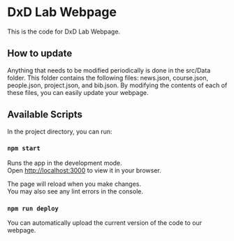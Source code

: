 # DxD Lab Webpage

This is the code for DxD Lab Webpage.


## How to update

Anything that needs to be modified periodically is done in the src/Data folder. This folder contains the following files: news.json, course.json, people.json, project.json, and bib.json. By modifying the contents of each of these files, you can easily update your webpage.  


## Available Scripts

In the project directory, you can run:

### `npm start`

Runs the app in the development mode.\
Open [http://localhost:3000](http://localhost:3000) to view it in your browser.

The page will reload when you make changes.\
You may also see any lint errors in the console.

### `npm run deploy`

You can automatically upload the current version of the code to our webpage.

